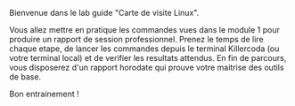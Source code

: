 Bienvenue dans le lab guide "Carte de visite Linux".

Vous allez mettre en pratique les commandes vues dans le module 1 pour produire un rapport de session professionnel. Prenez le temps de lire chaque etape, de lancer les commandes depuis le terminal Killercoda (ou votre terminal local) et de verifier les resultats attendus. En fin de parcours, vous disposerez d'un rapport horodate qui prouve votre maitrise des outils de base.

Bon entrainement !
